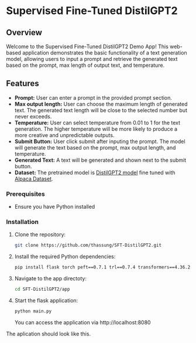 # Supervised Fine-Tuned DistilGPT2

## Overview

Welcome to the Supervised Fine-Tuned DistilGPT2 Demo App! This web-based application demonstrates the basic functionality of a text generation model, allowing users to input a prompt and retrieve the generated text based on the prompt, max length of output text, and temperature.

## Features

- **Prompt:** User can enter a prompt in the provided prompt section.
- **Max output length:** User can choose the maximum length of generated text. The generated text length will be close to the selected number but never exceeds.
- **Temperature:** User can select temperature from 0.01 to 1 for the text generation. The higher temperature will be more likely to produce a more creative and unpredictable outputs.
- **Submit Button:** User click submit after inputing the prompt. The model will generate the text based on the prompt, max output length, and temperature.
- **Generated Text:** A text will be generated and shown next to the submit button.
- **Dataset:** The pretrained model is [DistilGPT2 model](https://huggingface.co/distilbert/distilgpt2) fine tuned with [Alpaca Dataset](https://github.com/tatsu-lab/stanford_alpaca/blob/main/alpaca_data.json).

### Prerequisites

- Ensure you have Python installed

### Installation

1. Clone the repository:

   ```bash
   git clone https://github.com/thassung/SFT-DistilGPT2.git
   ```

2. Install the required Python dependencies:

   ```bash
   pip install flask torch peft==0.7.1 trl==0.7.4 transformers==4.36.2 pydantic==1.10.9 datasets==2.18.0
   ```

3. Navigate to the app directoty:
   ```bash
   cd SFT-DistilGPT2/app
   ```

4. Start the flask application:
   ```bash
   python main.py
   ```

   You can access the application via http://localhost:8080

The aplication should look like this.



